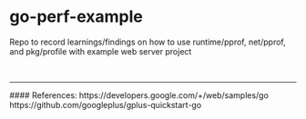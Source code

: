 # go-perf-example
Repo to record learnings/findings on how to use runtime/pprof, net/pprof, and pkg/profile with example web server project


&nbsp;
<hr />
#### References:
https://developers.google.com/+/web/samples/go
https://github.com/googleplus/gplus-quickstart-go
